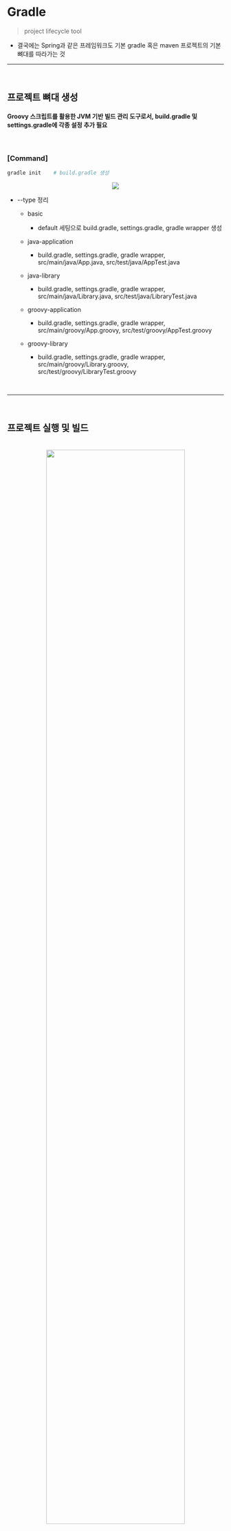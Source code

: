 # Gradle
> project lifecycle tool
* 결국에는 Spring과 같은 프레임워크도 기본 gradle 혹은 maven 프로젝트의 기본 뼈대를 따라가는 것

<hr>
<br>

## 프로젝트 뼈대 생성 
#### Groovy 스크립트를 활용한 JVM 기반 빌드 관리 도구로서, build.gradle 및 settings.gradle에 각종 설정 추가 필요

<br>

### [Command]
```bash
gradle init    # build.gradle 생성
```

<div align="center">
    <img src="https://user-images.githubusercontent.com/37537227/148062230-f2d4b5dd-152f-476c-acba-79565e4def43.png">
</div>

* --type 정리
  * basic 
    * default 세팅으로 build.gradle, settings.gradle, gradle wrapper 생성

  * java-application
    * build.gradle, settings.gradle, gradle wrapper, src/main/java/App.java, src/test/java/AppTest.java

  * java-library 
    * build.gradle, settings.gradle, gradle wrapper, src/main/java/Library.java, src/test/java/LibraryTest.java

  * groovy-application
    * build.gradle, settings.gradle, gradle wrapper, src/main/groovy/App.groovy, src/test/groovy/AppTest.groovy

  * groovy-library 
    * build.gradle, settings.gradle, gradle wrapper, src/main/groovy/Library.groovy, src/test/groovy/LibraryTest.groovy

<br>
<hr>
<br>

## 프로젝트 실행 및 빌드
#### 

<br>

<div align="center">
    <img width="80%" src="https://user-images.githubusercontent.com/37537227/154086489-ceba279c-2507-4bfa-bab5-8400b53957cc.png" />
</div>

<br>

### [Command]

```bash
gradle bootRun # Spring 어플리케이션 실행
gradle build   # build/libs/에 jar 파일 생성
```

<br>
<hr>
<br>

## 추가 설정
#### 

<br>

### [settings.gradle]
```gradle
rootProject.name = 'security-gradle3'

["comp", "web", "server"].each {

    def compDir = new File(rootDir, it)
    if(!compDir.exists()){
        compDir.mkdirs()
    }

    compDir.eachDir {subDir ->

        def gradleFile = new File(subDir.absolutePath, "build.gradle")
        if(!gradleFile.exists()){
            gradleFile.text =
                    """

                    dependencies {

                    }

                    """.stripIndent(20)
        }

        [
                "src/main/java/com/sp/fc",
                "src/main/resources",
                "src/test/java/com/sp/fc",
                "src/test/resources"
        ].each {srcDir->
            def srcFolder = new File(subDir.absolutePath, srcDir)
            if(!srcFolder.exists()){
                srcFolder.mkdirs()
            }
        }

        def projectName = ":${it}-${subDir.name}";
        include projectName
        project(projectName).projectDir = subDir
    }
}

```

<br>

### [build.gradle]
```gradle
 buildscript {
    ext {
        spring = "2.4.1"
        boot = "org.springframework.boot"
        lombok = "org.projectlombok:lombok"
    }
    repositories {
        mavenCentral()
    }
    dependencies {
        classpath("$boot:spring-boot-gradle-plugin:$spring")
    }
}

allprojects {
    group = "com.sp.fc"
    version = "1.0.0"
}

subprojects {

    apply plugin: "java"
    apply plugin: boot
    apply plugin: "io.spring.dependency-management"
    apply plugin: "idea"

    repositories {
        mavenCentral()
    }

    configurations {
        developmentOnly
        runtimeClasspath {
            extendsFrom developmentOnly
        }
    }

    dependencies {
        developmentOnly("$boot:spring-boot-devtools")
        implementation "$boot:spring-boot-starter-security"
        implementation 'com.fasterxml.jackson.core:jackson-annotations'

        compileOnly lombok
        testCompileOnly lombok
        annotationProcessor lombok
        testAnnotationProcessor lombok

        testImplementation "$boot:spring-boot-starter-test"
    }

    test {
        useJUnitPlatform()
    }

}


["comp", "web"].each {
    def subProjectDir = new File(projectDir, it)
    subProjectDir.eachDir {dir->
        def projectName = ":${it}-${dir.name}"
        project(projectName){
            bootJar.enabled(false)
            jar.enabled(true)
        }
    }
}
["server"].each {
    def subProjectDir = new File(projectDir, it)
    subProjectDir.eachDir {dir->
        def projectName = ":${it}-${dir.name}"
        project(projectName){

        }
    }
}

help.enabled(false)
```

* buildscript
    * ext : extra 변수 설정
    * repositories : 외부 라이브러리 저장소
    * dependencies : build시 Dependency 설치에 gradle을 사용하겠다는 의미
* allprojects : 모든 프로젝트에 대한 설정
    * group
    * version
* subproject 
    * apply plugin : gradle의 플러그인 적용 
      * java
      * boot 

<br>
<hr>
<br>
